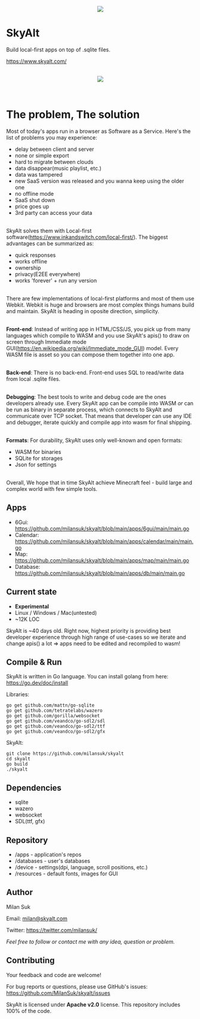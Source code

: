 <p align="center">
<img src="https://raw.githubusercontent.com/MilanSuk/skyalt/main/screenshots/logo.png" />
</p>


# SkyAlt
Build local-first apps on top of .sqlite files.

https://www.skyalt.com/
<br/>
<br/>
<p align="center">
<img src="https://raw.githubusercontent.com/MilanSuk/skyalt/main/screenshots/screenshot_1.png" />
</p>

<br/>



# The problem, The solution
Most of today's apps run in a browser as Software as a Service. Here's the list of problems you may experience:
- delay between client and server
- none or simple export
- hard to migrate between clouds
- data disappear(music playlist, etc.)
- data was tampered
- new SaaS version was released and you wanna keep using the older one
- no offline mode
- SaaS shut down
- price goes up
- 3rd party can access your data
<br/><br/>

SkyAlt solves them with Local-first software(https://www.inkandswitch.com/local-first/). The biggest advantages can be summarized as:
- quick responses
- works offline
- ownership
- privacy(E2EE everywhere)
- works 'forever' + run any version
<br/><br/>

There are few implementations of local-first platforms and most of them use Webkit. Webkit is huge and browsers are most complex things humans build and maintain. SkyAlt is heading in oposite direction, simplicity.
<br/><br/>

**Front-end**: Instead of writing app in HTML/CSS/JS, you pick up from many languages which compile to WASM and you use SkyAlt's apis() to draw on screen through Immediate mode GUI(https://en.wikipedia.org/wiki/Immediate_mode_GUI) model. Every WASM file is asset so you can compose them together into one app.
<br/><br/>

**Back-end**: There is no back-end. Front-end uses SQL to read/write data from local .sqlite files.
<br/><br/>

**Debugging**: The best tools to write and debug code are the ones developers already use. Every SkyAlt app can be compile into WASM *or* can be run as binary in separate process, which connects to SkyAlt and communicate over TCP socket. That means that developer can use any IDE and debugger, iterate quickly and compile app into wasm for final shipping.
<br/><br/>

**Formats**: For durability, SkyAlt uses only well-known and open formats:
- WASM for binaries
- SQLite for storages
- Json for settings
<br/><br/>

Overall, We hope that in time SkyAlt achieve Minecraft feel - build large and complex world with few simple tools.



## Apps
- 6Gui: https://github.com/milansuk/skyalt/blob/main/apps/6gui/main/main.go
- Calendar: https://github.com/milansuk/skyalt/blob/main/apps/calendar/main/main.go
- Map: https://github.com/milansuk/skyalt/blob/main/apps/map/main/main.go
- Database: https://github.com/milansuk/skyalt/blob/main/apps/db/main/main.go



## Current state
- **Experimental**
- Linux / Windows / Mac(untested)
- ~12K LOC

SkyAlt is ~40 days old. Right now, highest priority is providing best developer experience through high range of use-cases so we iterate and change apis() a lot => apps need to be edited and recompiled to wasm!



## Compile & Run
SkyAlt is written in Go language. You can install golang from here: https://go.dev/doc/install

Libraries:
<pre><code>go get github.com/mattn/go-sqlite
go get github.com/tetratelabs/wazero
go get github.com/gorilla/websocket
go get github.com/veandco/go-sdl2/sdl
go get github.com/veandco/go-sdl2/ttf
go get github.com/veandco/go-sdl2/gfx
</code></pre>

SkyAlt:
<pre><code>git clone https://github.com/milansuk/skyalt
cd skyalt
go build
./skyalt
</code></pre>



## Dependencies
- sqlite
- wazero
- websocket
- SDL(ttf, gfx)



## Repository
- /apps - application's repos
- /databases - user's databases
- /device - settings(dpi, language, scroll positions, etc.)
- /resources - default fonts, images for GUI



## Author
Milan Suk

Email: milan@skyalt.com

Twitter: https://twitter.com/milansuk/

*Feel free to follow or contact me with any idea, question or problem.*



## Contributing
Your feedback and code are welcome!

For bug reports or questions, please use GitHub's issues: https://github.com/MilanSuk/skyalt/issues

SkyAlt is licensed under **Apache v2.0** license. This repository includes 100% of the code.

